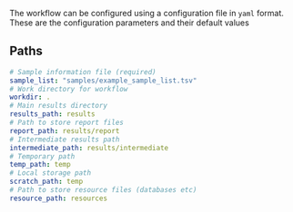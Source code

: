 The workflow can be configured using a configuration file in `yaml` format. These are the configuration parameters and their default values

## Paths
```yaml
# Sample information file (required)
sample_list: "samples/example_sample_list.tsv"
# Work directory for workflow
workdir: .
# Main results directory
results_path: results
# Path to store report files
report_path: results/report
# Intermediate results path
intermediate_path: results/intermediate
# Temporary path
temp_path: temp
# Local storage path
scratch_path: temp
# Path to store resource files (databases etc)
resource_path: resources
```